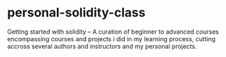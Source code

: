 # personal-solidity-class

Getting started with solidity – A curation of beginner to advanced courses encompassing courses and projects i did in my learning process, cutting accross several authors and instructors and my personal projects.
